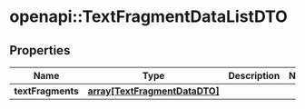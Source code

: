 # openapi::TextFragmentDataListDTO

## Properties
Name | Type | Description | Notes
------------ | ------------- | ------------- | -------------
**textFragments** | [**array[TextFragmentDataDTO]**](TextFragmentDataDTO.md) |  | 


